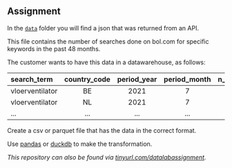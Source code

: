 ## Assignment

In the [`data`](data) folder you will find a json that was returned from an API.

This file contains the number of searches done on bol.com for specific keywords
in the past 48 months.

The customer wants to have this data in a datawarehouse, as follows:

| search_term | country_code | period_year | period_month | n_searches |
|:---|:---:|:---:|:---:|---:|
| vloerventilator | BE | 2021 | 7 | 121 |
| vloerventilator | NL | 2021 | 7 | 782 |
| ... | ... | ... | ... | ... |

Create a csv or parquet file that has the data in the correct format.

Use [pandas](https://pandas.pydata.org/docs/) or [duckdb](https://duckdb.org/docs/stable/clients/python/overview.html) to make the transformation.


_This repository can also be found via [tinyurl.com/datalabassignment](https://tinyurl.com/datalabassignment)._
